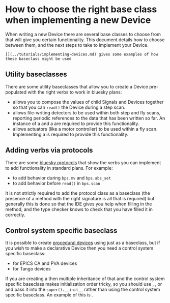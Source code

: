 # How to choose the right base class when implementing a new Device

When writing a new Device there are several base classes to choose from that will give you certain functionality. This document details how to choose between them, and the next steps to take to implement your Device.

```{seealso}
[](../tutorials/implementing-devices.md) gives some examples of how these baseclass might be used
```

## Utility baseclasses

There are some utility baseclasses that allow you to create a Device pre-populated with the right verbs to work in bluesky plans:

- [](#StandardReadable) allows you to compose the values of child Signals and Devices together so that you can `read()` the Device during a step scan.
- [](#StandardDetector) allows file-writing detectors to be used within both step and fly scans, reporting periodic references to the data that has been written so far. An instance of a [](#DetectorController) and a [](#DetectorWriter) are required to provide this functionality.
- [](#StandardFlyer) allows actuators (like a motor controller) to be used within a fly scan. Implementing a [](#FlyerController) is required to provide this functionality.

## Adding verbs via protocols

There are some [bluesky protocols](inv:bluesky#hardware) that show the verbs you can implement to add functionality in standard plans. For example:

- [](#bluesky.protocols.Movable) to add behavior during `bps.mv` and `bps.abs_set`
- [](#bluesky.protocols.Triggerable) to add behavior before `read()` in `bps.scan`

It is not strictly required to add the protocol class as a baseclass (the presence of a method with the right signature is all that is required) but generally this is done so that the IDE gives you help when filling in the method, and the type checker knows to check that you have filled it in correctly.

## Control system specific baseclass

It is possible to create [procedural devices](../explanations/declarative-vs-procedural.md) using just [](#Device) as a baseclass, but if you wish to make a declarative Device then you need a control system specific baseclass:

- [](#EpicsDevice) for EPICS CA and PVA devices
- [](#TangoDevice) for Tango devices

If you are creating a [](#StandardDetector) then multiple inheritance of that and the control system specific baseclass makes initialization order tricky, so you should use [](#TangoDeviceConnector), [](#EpicsDeviceConnector), [](#PviDeviceConnector) or [](#fastcs_connector) and pass it into the `super().__init__` rather than using the control system specific baseclass. An example of this is [](#HDFPanda).
